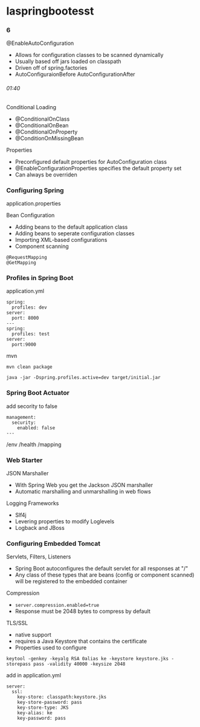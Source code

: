 # laspringbootesst


### 6
@EnableAutoConfiguration
- Allows for configuration classes to be scanned dynamically
- Usually based off jars loaded on classpath
- Driven off of spring.factories
- AutoConfiguraionBefore AutoConfigurationAfter


###### 01:40
Conditional Loading
- @ConditionalOnClass
- @ConditionalOnBean
- @ConditionalOnProperty
- @ConditionOnMissingBean

Properties
- Preconfigured default properties for AutoConfiguration class
- @EnableConfigurationProperties specifies the default property set
- Can always be overriden


### Configuring Spring
application.properties

Bean Configuration
- Adding beans to the default application class
- Adding beans to seperate configuration classes
- Importing XML-based configurations
- Component scanning

```
@RequestMapping
@GetMapping
```

### Profiles in Spring Boot
application.yml
```
spring:
  profiles: dev
server:
  port: 8000
---
spring:
  profiles: test
server:
  port:9000
```

mvn
```
mvn clean package
```
```
java -jar -Dspring.profiles.active=dev target/initial.jar
```

### Spring Boot Actuator
add secority to false
```
management:
  security:
    enabled: false
---
```
/env /health /mapping


### Web Starter
JSON Marshaller
- With Spring Web you get the Jackson JSON marshaller
- Automatic marshalling and unmarshalling in web flows

Logging Frameworks
- Slf4j
- Levering properties to modify Loglevels
- Logback and JBoss


### Configuring Embedded Tomcat
Servlets, Filters, Listeners
- Spring Boot autoconfigures the default servlet for all responses at "/"
- Any class of these types that are beans (config or component scanned) will be registered to the embedded container


Compression
- ```server.compression.enabled=true```
- Response must be 2048 bytes to compress by default

TLS/SSL
- native support
- requires a Java Keystore that contains the certificate
- Properties used to configure

```
keytool -genkey -keyalg RSA 0alias ke -keystore keystore.jks -storepass pass -validity 40000 -keysize 2048
```
add in application.yml
```
server:
  ssl:
    key-store: classpath:keystore.jks
    key-store-password: pass
    key-store-type: JKS
    key-alias: ke
    key-password: pass
```
